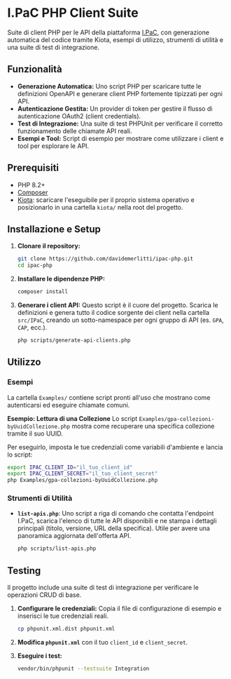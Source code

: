 # I.PaC PHP Client Suite

Suite di client PHP per le API della piattaforma [I.PaC](https://ispc-preprod.prod.os01.ocp.cineca.it/docs), con generazione automatica del codice tramite Kiota, esempi di utilizzo, strumenti di utilità e una suite di test di integrazione.

## Funzionalità

- **Generazione Automatica:** Uno script PHP per scaricare tutte le definizioni OpenAPI e generare client PHP fortemente tipizzati per ogni API.
- **Autenticazione Gestita:** Un provider di token per gestire il flusso di autenticazione OAuth2 (client credentials).
- **Test di Integrazione:** Una suite di test PHPUnit per verificare il corretto funzionamento delle chiamate API reali.
- **Esempi e Tool:** Script di esempio per mostrare come utilizzare i client e tool per esplorare le API.

## Prerequisiti

- PHP 8.2+
- [Composer](https://getcomposer.org/)
- [Kiota](https://github.com/microsoft/kiota/releases): scaricare l'eseguibile per il proprio sistema operativo e posizionarlo in una cartella `kiota/` nella root del progetto.

## Installazione e Setup

1.  **Clonare il repository:**
    ```bash
    git clone https://github.com/davidemerlitti/ipac-php.git
    cd ipac-php
    ```

2.  **Installare le dipendenze PHP:**
    ```bash
    composer install
    ```

3.  **Generare i client API:**
    Questo script è il cuore del progetto. Scarica le definizioni e genera tutto il codice sorgente dei client nella cartella `src/IPaC`, creando un sotto-namespace per ogni gruppo di API (es. `GPA`, `CAP`, ecc.).
    ```bash
    php scripts/generate-api-clients.php
    ```

## Utilizzo

### Esempi

La cartella `Examples/` contiene script pronti all'uso che mostrano come autenticarsi ed eseguire chiamate comuni.

**Esempio: Lettura di una Collezione**
Lo script `Examples/gpa-collezioni-byUuidCollezione.php` mostra come recuperare una specifica collezione tramite il suo UUID.

Per eseguirlo, imposta le tue credenziali come variabili d'ambiente e lancia lo script:
```bash
export IPAC_CLIENT_ID="il_tuo_client_id"
export IPAC_CLIENT_SECRET="il_tuo_client_secret"
php Examples/gpa-collezioni-byUuidCollezione.php
```

### Strumenti di Utilità

-   **`list-apis.php`**: Uno script a riga di comando che contatta l'endpoint I.PaC, scarica l'elenco di tutte le API disponibili e ne stampa i dettagli principali (titolo, versione, URL della specifica). Utile per avere una panoramica aggiornata dell'offerta API.
    ```bash
    php scripts/list-apis.php
    ```

## Testing

Il progetto include una suite di test di integrazione per verificare le operazioni CRUD di base.

1.  **Configurare le credenziali:**
    Copia il file di configurazione di esempio e inserisci le tue credenziali reali.
    ```bash
    cp phpunit.xml.dist phpunit.xml
    ```
2.  **Modifica `phpunit.xml`** con il tuo `client_id` e `client_secret`.

3.  **Eseguire i test:**
    ```bash
    vendor/bin/phpunit --testsuite Integration
    ```
